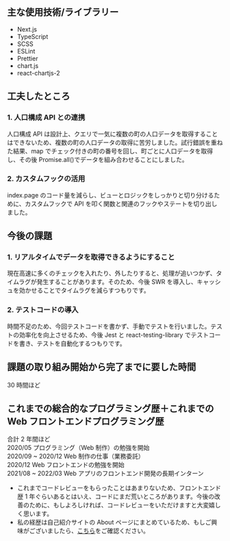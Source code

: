 ## 主な使用技術/ライブラリー

- Next.js
- TypeScript
- SCSS
- ESLint
- Prettier
- chart.js
- react-chartjs-2

## 工夫したところ

### 1. 人口構成 API との連携
  人口構成 API は設計上、クエリで一気に複数の町の人口データを取得することはできないため、複数の町の人口データの取得に苦労しました。試行錯誤を重ねた結果、map でチェック付きの町の番号を回し、町ごとに人口データを取得し、その後 Promise.all()でデータを組み合わせることにしました。
### 2. カスタムフックの活用
  index.page のコード量を減らし、ビューとロジックをしっかりと切り分けるために、カスタムフックで API を叩く関数と関連のフックやステートを切り出しました。

## 今後の課題

### 1. リアルタイムでデータを取得できるようにすること
  現在高速に多くのチェックを入れたり、外したりすると、処理が追いつかず、タイムラグが発生することがあります。そのため、今後 SWR を導入し、キャッシュを効かせることでタイムラグを減らすつもりです。
### 2. テストコードの導入
  時間不足のため、今回テストコードを書かず、手動でテストを行いました。テストの効率化を向上させるため、今後 Jest と react-testing-library でテストコードを書き、テストを自動化するつもりです。

## 課題の取り組み開始から完了までに要した時間

30 時間ほど

## これまでの総合的なプログラミング歴＋これまでの Web フロントエンドプログラミング歴

合計 2 年間ほど  
2020/05 プログラミング（Web 制作）の勉強を開始       
2020/09 ~ 2020/12 Web 制作の仕事（業務委託）  
2020/12 Web フロントエンドの勉強を開始  
2021/08 ~ 2022/03 Web アプリのフロントエンド開発の長期インターン  

- これまでコードレビューをもらったことはあまりないため、フロントエンド歴 1 年ぐらいあるとはいえ、コードにまだ荒いところがあります。今後の改善のために、もしよろしければ、コードレビューをいただけますと大変嬉しく思います。
- 私の経歴は自己紹介サイトの About ページにまとめているため、もしご興味がございましたら、[こちら](https://gabutech.vercel.app/about)をご確認ください。
